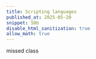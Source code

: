 ```yaml
---
title: Scripting languages
published_at: 2025-05-20
snippet: 10b
disable_html_sanitization: true
allow_math: true
---
```


missed class
